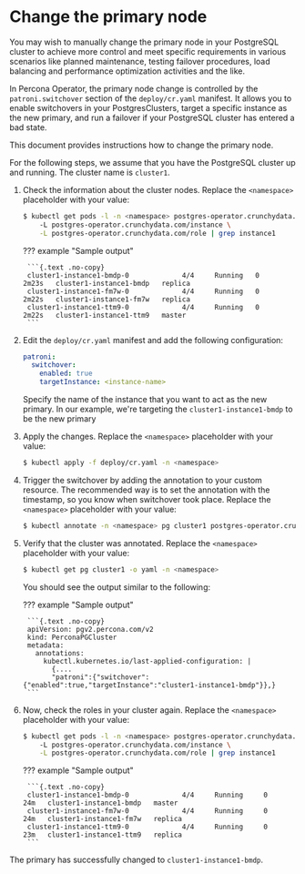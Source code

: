 # Change the primary node

You may wish to manually change the primary node in your PostgreSQL cluster to achieve more control and meet specific requirements in various scenarios like  planned maintenance, testing failover procedures, load balancing and performance optimization activities and the like.

In Percona Operator, the primary node change is controlled by the `patroni.switchover` section of the `deploy/cr.yaml` manifest. It allows you to enable switchovers in your PostgresClusters, target a specific instance as the new primary, and run a failover if your PostgreSQL cluster has entered a bad state.

This document provides instructions how to change the primary node. 

For the following steps, we assume that you have the PostgreSQL cluster up and running. The cluster name is `cluster1`. 

1. Check the information about the cluster nodes. Replace the `<namespace>` placeholder with your value:

    ```{.bash data-prompt="$"}
    $ kubectl get pods -l -n <namespace> postgres-operator.crunchydata.com/cluster=cluster1 \ 
        -L postgres-operator.crunchydata.com/instance \
        -L postgres-operator.crunchydata.com/role | grep instance1

    ```

    ??? example "Sample output"

        ```{.text .no-copy}
        cluster1-instance1-bmdp-0             4/4     Running   0          2m23s   cluster1-instance1-bmdp   replica
        cluster1-instance1-fm7w-0             4/4     Running   0          2m22s   cluster1-instance1-fm7w   replica
        cluster1-instance1-ttm9-0             4/4     Running   0          2m22s   cluster1-instance1-ttm9   master
        ```

2. Edit the `deploy/cr.yaml` manifest and add the following configuration:

    ```yaml 
    patroni:
      switchover:
        enabled: true
        targetInstance: <instance-name>
    ```

    Specify the name of the instance that you want to act as the new primary. In our example, we're targeting the `cluster1-instance1-bmdp` to be the new primary

4. Apply the changes. Replace the `<namespace>` placeholder with your value:

    ```{.bash data-prompt="$"}
    $ kubectl apply -f deploy/cr.yaml -n <namespace>
    ```

5. Trigger the switchover by adding the annotation to your custom resource. The recommended way is to set the annotation with the timestamp, so you know when switchover took place. Replace the `<namespace>` placeholder with your value:

    ```{.bash data-prompt="$"}
    $ kubectl annotate -n <namespace> pg cluster1 postgres-operator.crunchydata.com/trigger-switchover="$(date)"
    ```

6. Verify that the cluster was annotated. Replace the `<namespace>` placeholder with your value:

    ```{.bash data-prompt="$"}
    $ kubectl get pg cluster1 -o yaml -n <namespace>
    ```
 
    You should see the output similar to the following:

    ??? example "Sample output"

        ```{.text .no-copy}
        apiVersion: pgv2.percona.com/v2
        kind: PerconaPGCluster
        metadata:
          annotations:
            kubectl.kubernetes.io/last-applied-configuration: |
              {....
              "patroni":{"switchover":{"enabled":true,"targetInstance":"cluster1-instance1-bmdp"}},}
        ```

7. Now, check the roles in your cluster again. Replace the `<namespace>` placeholder with your value:

    ```{.bash data-prompt="$"}
    $ kubectl get pods -l -n <namespace> postgres-operator.crunchydata.com/cluster=cluster1 \ 
        -L postgres-operator.crunchydata.com/instance \
        -L postgres-operator.crunchydata.com/role | grep instance1

    ```

    ??? example "Sample output"

        ```{.text .no-copy}
        cluster1-instance1-bmdp-0             4/4     Running     0          24m   cluster1-instance1-bmdp   master
        cluster1-instance1-fm7w-0             4/4     Running     0          24m   cluster1-instance1-fm7w   replica
        cluster1-instance1-ttm9-0             4/4     Running     0          23m   cluster1-instance1-ttm9   replica
        ```

The primary has successfully changed to `cluster1-instance1-bmdp`.

